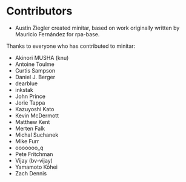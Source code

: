 # Contributors

- Austin Ziegler created minitar, based on work originally written by Mauricio
  Fernández for rpa-base.

Thanks to everyone who has contributed to minitar:

- Akinori MUSHA (knu)
- Antoine Toulme
- Curtis Sampson
- Daniel J. Berger
- dearblue
- inkstak
- John Prince
- Jorie Tappa
- Kazuyoshi Kato
- Kevin McDermott
- Matthew Kent
- Merten Falk
- Michal Suchanek
- Mike Furr
- ooooooo\_q
- Pete Fritchman
- Vijay (bv-vijay)
- Yamamoto Kōhei
- Zach Dennis
